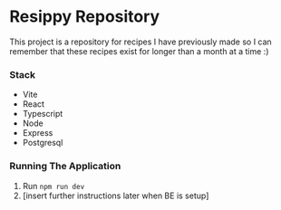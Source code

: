# Resippy Repository
This project is a repository for recipes I have previously made so I can remember that these recipes exist for longer than a month at a time :)

### Stack
- Vite
- React
- Typescript
- Node
- Express
- Postgresql

### Running The Application
1. Run `npm run dev`
2. [insert further instructions later when BE is setup]

